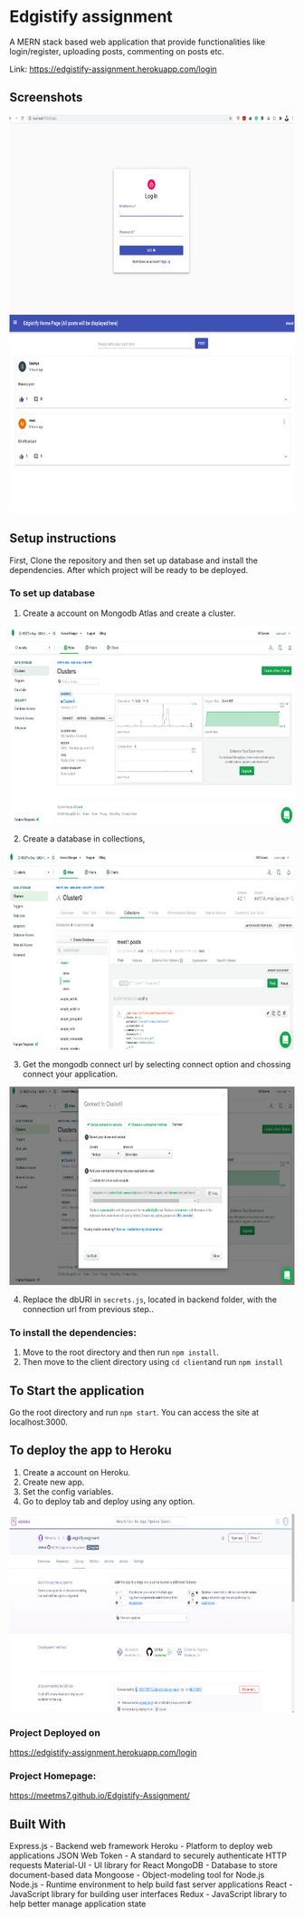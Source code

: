# Edgistify assignment

A MERN stack based web application that provide functionalities like login/register, uploading posts, commenting on posts etc.

Link: https://edgistify-assignment.herokuapp.com/login

## Screenshots

<img src = "Images/login page local.png" height=350>

<img src = "Images/home page local.png" height=350>


## Setup instructions 
First, Clone the repository and then set up database and install the dependencies.
After which project will be ready to be deployed.

### To set up database

1. Create a account on Mongodb Atlas and create a cluster.

<img src = "Images/cluster.png" height=350>

2. Create a database in collections,

<img src = "Images/database collections.png" height=350>

3. Get the mongodb connect url by selecting connect option and chossing connect your application.

<img src = "Images/connect db.png" height=350>

4. Replace the dbURI in `secrets.js`, located in backend folder, with the connection url from previous step..


### To install the dependencies:

1. Move to the root directory and then run `npm install`.
2. Then move to the client directory using `cd client`and run `npm install`

## To Start the application

Go the root directory and run `npm start`.
You can access the site at localhost:3000.

## To deploy the app to Heroku

1. Create a account on Heroku.
2. Create new app.
3. Set the config variables.
4. Go to deploy tab and deploy using any option.

<img src = "Images/heroku deployment.png" height=350>

### Project Deployed on 
https://edgistify-assignment.herokuapp.com/login

### Project Homepage:
https://meetms7.github.io/Edgistify-Assignment/

## Built With
Express.js - Backend web framework
Heroku - Platform to deploy web applications
JSON Web Token - A standard to securely authenticate HTTP requests
Material-UI - UI library for React
MongoDB - Database to store document-based data
Mongoose - Object-modeling tool for Node.js
Node.js - Runtime environment to help build fast server applications
React - JavaScript library for building user interfaces
Redux - JavaScript library to help better manage application state


